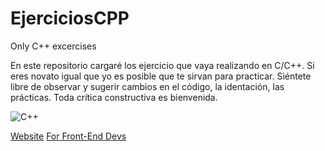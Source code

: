 # EjerciciosCPP
Only C++ excercises

En este repositorio cargaré los ejercicio que vaya realizando en C/C++. Si eres novato igual que yo es posible que te sirvan para practicar. 
Siéntete libre de observar y sugerir cambios en el código, la identación, las prácticas. Toda crítica constructiva es bienvenida. 

![C++](https://history-computer.com/wp-content/uploads/2022/03/C-language.jpg)

[Website](https://erickhernandez.com.mx)
[For Front-End Devs](https://codepen.io/erickhernandezjm)
